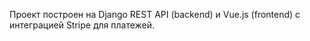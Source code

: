 Проект построен на Django REST API (backend) и Vue.js (frontend) с интеграцией Stripe для платежей.
